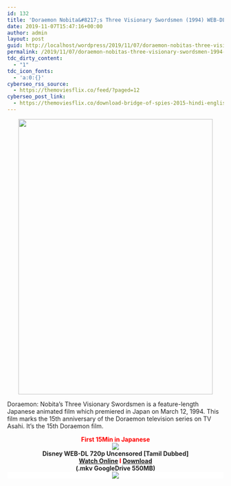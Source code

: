 ```yaml
---
id: 132
title: 'Doraemon Nobita&#8217;s Three Visionary Swordsmen (1994) WEB-DL 720p REMASTERED &#8211; [Tamil Dubbed] &#8211; x264 &#8211; 550MB'
date: 2019-11-07T15:47:16+00:00
author: admin
layout: post
guid: http://localhost/wordpress/2019/11/07/doraemon-nobitas-three-visionary-swordsmen-1994-web-dl-720p-remastered-tamil-dubbed-x264-550mb/
permalink: /2019/11/07/doraemon-nobitas-three-visionary-swordsmen-1994-web-dl-720p-remastered-tamil-dubbed-x264-550mb/
tdc_dirty_content:
  - "1"
tdc_icon_fonts:
  - 'a:0:{}'
cyberseo_rss_source:
  - https://themoviesflix.co/feed/?paged=12
cyberseo_post_link:
  - https://themoviesflix.co/download-bridge-of-spies-2015-hindi-english-480p-720p/
---
```

<div dir="ltr" style="text-align: left;" trbidi="on">
  <div class="separator" style="clear: both; text-align: center;">
    <a href="https://1.bp.blogspot.com/-IOkATQqz1zY/XUv9yW8IWKI/AAAAAAAAAqY/wWR0QsYkAmkmA_XHkMx69sqdrWBnIYT9ACLcBGAs/s1600/5yCkf8tpmOCxqgi1aTYSsuvF5vP.jpg" imageanchor="1" style="margin-left: 1em; margin-right: 1em;"><img loading="lazy" border="0" data-original-height="706" data-original-width="500" height="640" src="https://1.bp.blogspot.com/-IOkATQqz1zY/XUv9yW8IWKI/AAAAAAAAAqY/wWR0QsYkAmkmA_XHkMx69sqdrWBnIYT9ACLcBGAs/s640/5yCkf8tpmOCxqgi1aTYSsuvF5vP.jpg" width="452" /></a>
  </div>
  
  <h3 class="bNg8Rb" style="background-color: white; clip: rect(1px, 1px, 1px, 1px); color: #222222; font-family: arial, sans-serif; font-size: medium; font-weight: normal; height: 1px; margin: 0px; overflow: hidden; padding: 0px; position: absolute; white-space: nowrap; width: 1px; z-index: -1000;">
    Description
  </h3>
  
  <p>
    <span style="background-color: white; color: #222222; font-family: "arial" , sans-serif; font-size: x-small;">Doraemon: Nobita&#8217;s Three Visionary Swordsmen is a feature-length Japanese animated film which premiered in Japan on March 12, 1994. This film marks the 15th anniversary of the Doraemon television series on TV Asahi. It&#8217;s the 15th Doraemon film.</span><span style="background-color: white; color: #222222; font-family: "arial" , sans-serif; font-size: x-small;">&nbsp;</span>
  </p>
  
  <div style="text-align: center;">
    <span style="color: red; font-family: "arial" , "helvetica" , sans-serif;"><span style="background-color: white;"><b>First 15Min in Japanese</b></span></span>
  </div>
  
  <div class="separator" style="clear: both; text-align: center;">
    <a href="https://1.bp.blogspot.com/-fai1ZuUwnbA/XIjy2aT4irI/AAAAAAAAANw/WFW0YRK47_8GLAt3pPBSzBk0GJA6Mk5fgCPcBGAYYCw/s1600/torrborder.gif" imageanchor="1" style="margin-left: 1em; margin-right: 1em;"><img border="0" data-original-height="3" data-original-width="500" src="https://1.bp.blogspot.com/-fai1ZuUwnbA/XIjy2aT4irI/AAAAAAAAANw/WFW0YRK47_8GLAt3pPBSzBk0GJA6Mk5fgCPcBGAYYCw/s1600/torrborder.gif" /></a>
  </div>
  
  <div class="separator" style="clear: both; color: #222222; text-align: center;">
    <b><span style="font-family: "arial" , "helvetica" , sans-serif; font-size: large;">Disney WEB-DL 720p Uncensored [Tamil Dubbed]</span></b>
  </div>
  
  <div class="separator" style="clear: both; text-align: center;">
    <b><span style="font-family: "arial" , "helvetica" , sans-serif; font-size: large;"><span style="color: #222222;"><a href="https://toonnetworktamilvideos.blogspot.com/p/doraemon-nobitas-three-visionary.html">Watch Online</a>&nbsp;</span><span style="color: red;">I</span><span style="color: #222222;">&nbsp;<a href="https://drive.google.com/file/d/1r8fXv_aOP3_E6deJWn7si7pA5kcP8Efh/view">Download</a></span></span></b>
  </div>
  
  <div style="color: #222222; text-align: center;">
    <span style="font-family: "arial" , "helvetica" , sans-serif; font-size: large;"><b>(.mkv GoogleDrive 550MB)</b></span>
  </div>
  
  <div style="text-align: center;">
    <div style="background-color: white; color: #222222;">
      <a href="https://1.bp.blogspot.com/-fai1ZuUwnbA/XIjy2aT4irI/AAAAAAAAANw/WFW0YRK47_8GLAt3pPBSzBk0GJA6Mk5fgCPcBGAYYCw/s1600/torrborder.gif" imageanchor="1" style="margin-left: 1em; margin-right: 1em;"><img border="0" data-original-height="3" data-original-width="500" src="https://1.bp.blogspot.com/-fai1ZuUwnbA/XIjy2aT4irI/AAAAAAAAANw/WFW0YRK47_8GLAt3pPBSzBk0GJA6Mk5fgCPcBGAYYCw/s1600/torrborder.gif" /></a></p>
    </div>
  </div>
</div>